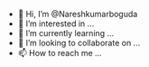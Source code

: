 - 👋 Hi, I’m @Nareshkumarboguda
- 👀 I’m interested in ...
- 🌱 I’m currently learning ...
- 💞️ I’m looking to collaborate on ...
- 📫 How to reach me ...

<!---
Nareshkumarboguda/Nareshkumarboguda is a ✨ special ✨ repository because its `README.md` (this file) appears on your GitHub profile.
You can click the Preview link to take a look at your changes.
--->
